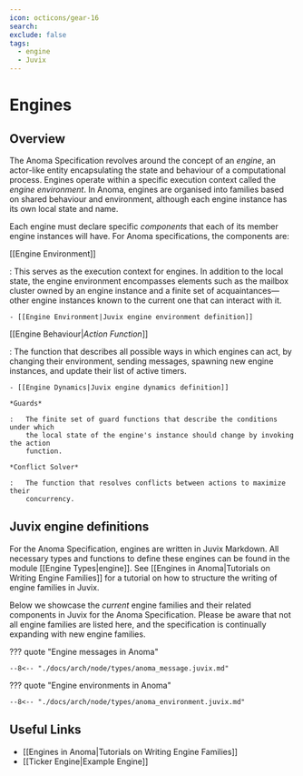 ```yaml
---
icon: octicons/gear-16
search:
exclude: false
tags:
  - engine
  - Juvix
---
```


# Engines

## Overview

The Anoma Specification revolves around the concept of an _engine_, an
actor-like entity encapsulating the state and behaviour of a computational
process. Engines operate within a specific execution context called the _engine
environment_. In Anoma, engines are organised into families based on shared
behaviour and environment, although each engine instance has its own local state and
name.

Each engine must declare specific _components_ that each of its member
engine instances will have. For Anoma specifications, the components are:

[[Engine Environment]]

:   This serves as the execution context for engines. In addition to the local
    state, the engine environment encompasses elements such as the mailbox
    cluster owned by an engine instance and a finite set of acquaintances—other
    engine instances known to the current one that can interact with it.

    - [[Engine Environment|Juvix engine environment definition]]

[[Engine Behaviour|*Action Function*]]

:   The function that describes all possible ways in which engines can act, by
    changing their environment, sending messages, spawning new engine instances,
    and update their list of active timers.

    - [[Engine Dynamics|Juvix engine dynamics definition]]

    *Guards*

    :   The finite set of guard functions that describe the conditions under which
        the local state of the engine's instance should change by invoking the action
        function.

    *Conflict Solver*

    :   The function that resolves conflicts between actions to maximize their
        concurrency.

## Juvix engine definitions

For the Anoma Specification, engines are written in Juvix Markdown.
All necessary types and functions to define these engines can be found
in the module [[Engine Types|engine]].
See [[Engines in Anoma|Tutorials on Writing Engine Families]]
for a tutorial on how to structure the writing of engine families in Juvix.

Below we showcase the _current_ engine families and their related components in
Juvix for the Anoma Specification. Please be aware that not all engine families
are listed here, and the specification is continually expanding with new engine
families.

??? quote "Engine messages in Anoma"

    --8<-- "./docs/arch/node/types/anoma_message.juvix.md"

??? quote "Engine environments in Anoma"

    --8<-- "./docs/arch/node/types/anoma_environment.juvix.md"

## Useful Links

- [[Engines in Anoma|Tutorials on Writing Engine Families]]
- [[Ticker Engine|Example Engine]]